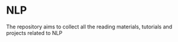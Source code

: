# NLP
The repository aims to collect all the reading materials, tutorials and projects related to NLP
